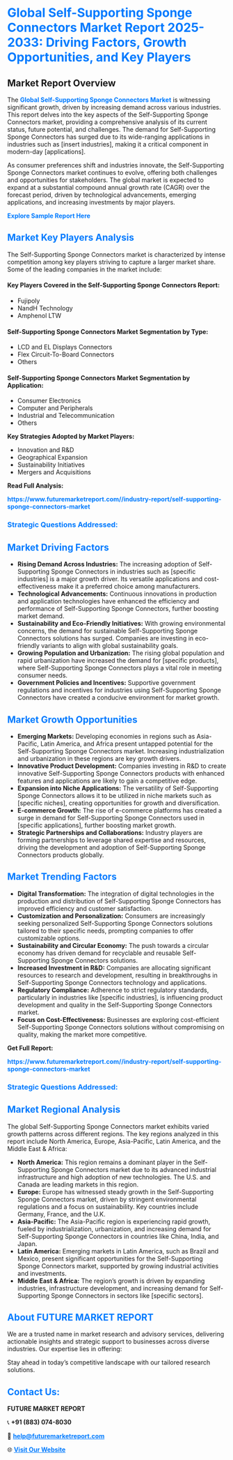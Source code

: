<h1 style="color: #007BFF;">Global Self-Supporting Sponge Connectors Market Report 2025-2033: Driving Factors, Growth Opportunities, and Key Players</h1>

<section id="overview">
<h2>Market Report Overview</h2>
<p>The <a href="https://www.futuremarketreport.com//industry-report/self-supporting-sponge-connectors-market" style="color: #007BFF; text-decoration: none;"><strong>Global Self-Supporting Sponge Connectors Market</strong></a> is witnessing significant growth, driven by increasing demand across various industries. This report delves into the key aspects of the Self-Supporting Sponge Connectors market, providing a comprehensive analysis of its current status, future potential, and challenges. The demand for Self-Supporting Sponge Connectors has surged due to its wide-ranging applications in industries such as [insert industries], making it a critical component in modern-day [applications].</p>
<p>As consumer preferences shift and industries innovate, the Self-Supporting Sponge Connectors market continues to evolve, offering both challenges and opportunities for stakeholders. The global market is expected to expand at a substantial compound annual growth rate (CAGR) over the forecast period, driven by technological advancements, emerging applications, and increasing investments by major players.</p>
</section>

<section id="overview">
<p><a href="https://www.futuremarketreport.com//request-sample/reportId=75830" style="color: #007BFF; text-decoration: none;"><strong>Explore Sample Report Here</strong></a></p>
</section>

<section id="key-players">
<h2 style="color: #007BFF;">Market Key Players Analysis</h2>
<p>The Self-Supporting Sponge Connectors market is characterized by intense competition among key players striving to capture a larger market share. Some of the leading companies in the market include:</p>
<h4>Key Players Covered in the Self-Supporting Sponge Connectors Report:</h4>
<ul><li>Fujipoly</li><li>NandH Technology</li><li>Amphenol LTW</li></ul>
<h4>Self-Supporting Sponge Connectors Market Segmentation by Type:</h4>
<ul><li>LCD and EL Displays Connectors</li><li>Flex Circuit-To-Board Connectors</li><li>Others</li></ul>

<h4>Self-Supporting Sponge Connectors Market Segmentation by Application:</h4>
<ul><li>Consumer Electronics</li><li>Computer and Peripherals</li><li>Industrial and Telecommunication</li><li>Others</li></ul>
<p><strong>Key Strategies Adopted by Market Players:</strong></p>
<ul>
<li>Innovation and R&D</li>
<li>Geographical Expansion</li>
<li>Sustainability Initiatives</li>
<li>Mergers and Acquisitions</li>
</ul>
</section>

<section>
<p><strong>Read Full Analysis: </strong></p><a href="https://www.futuremarketreport.com//industry-report/self-supporting-sponge-connectors-market" style="color: #007BFF; text-decoration: none;"><strong>https://www.futuremarketreport.com//industry-report/self-supporting-sponge-connectors-market</strong></a>
<h3 style="color: #007BFF;">Strategic Questions Addressed:</h3>
</section>

<section id="driving-factors">
<h2 style="color: #007BFF;">Market Driving Factors</h2>
<ul>
<li><strong>Rising Demand Across Industries:</strong> The increasing adoption of Self-Supporting Sponge Connectors in industries such as [specific industries] is a major growth driver. Its versatile applications and cost-effectiveness make it a preferred choice among manufacturers.</li>
<li><strong>Technological Advancements:</strong> Continuous innovations in production and application technologies have enhanced the efficiency and performance of Self-Supporting Sponge Connectors, further boosting market demand.</li>
<li><strong>Sustainability and Eco-Friendly Initiatives:</strong> With growing environmental concerns, the demand for sustainable Self-Supporting Sponge Connectors solutions has surged. Companies are investing in eco-friendly variants to align with global sustainability goals.</li>
<li><strong>Growing Population and Urbanization:</strong> The rising global population and rapid urbanization have increased the demand for [specific products], where Self-Supporting Sponge Connectors plays a vital role in meeting consumer needs.</li>
<li><strong>Government Policies and Incentives:</strong> Supportive government regulations and incentives for industries using Self-Supporting Sponge Connectors have created a conducive environment for market growth.</li>
</ul>
</section>

<section id="growth-opportunities">
<h2 style="color: #007BFF;">Market Growth Opportunities</h2>
<ul>
<li><strong>Emerging Markets:</strong> Developing economies in regions such as Asia-Pacific, Latin America, and Africa present untapped potential for the Self-Supporting Sponge Connectors market. Increasing industrialization and urbanization in these regions are key growth drivers.</li>
<li><strong>Innovative Product Development:</strong> Companies investing in R&D to create innovative Self-Supporting Sponge Connectors products with enhanced features and applications are likely to gain a competitive edge.</li>
<li><strong>Expansion into Niche Applications:</strong> The versatility of Self-Supporting Sponge Connectors allows it to be utilized in niche markets such as [specific niches], creating opportunities for growth and diversification.</li>
<li><strong>E-commerce Growth:</strong> The rise of e-commerce platforms has created a surge in demand for Self-Supporting Sponge Connectors used in [specific applications], further boosting market growth.</li>
<li><strong>Strategic Partnerships and Collaborations:</strong> Industry players are forming partnerships to leverage shared expertise and resources, driving the development and adoption of Self-Supporting Sponge Connectors products globally.</li>
</ul>
</section>

<section id="trending-factors">
<h2 style="color: #007BFF;">Market Trending Factors</h2>
<ul>
<li><strong>Digital Transformation:</strong> The integration of digital technologies in the production and distribution of Self-Supporting Sponge Connectors has improved efficiency and customer satisfaction.</li>
<li><strong>Customization and Personalization:</strong> Consumers are increasingly seeking personalized Self-Supporting Sponge Connectors solutions tailored to their specific needs, prompting companies to offer customizable options.</li>
<li><strong>Sustainability and Circular Economy:</strong> The push towards a circular economy has driven demand for recyclable and reusable Self-Supporting Sponge Connectors solutions.</li>
<li><strong>Increased Investment in R&D:</strong> Companies are allocating significant resources to research and development, resulting in breakthroughs in Self-Supporting Sponge Connectors technology and applications.</li>
<li><strong>Regulatory Compliance:</strong> Adherence to strict regulatory standards, particularly in industries like [specific industries], is influencing product development and quality in the Self-Supporting Sponge Connectors market.</li>
<li><strong>Focus on Cost-Effectiveness:</strong> Businesses are exploring cost-efficient Self-Supporting Sponge Connectors solutions without compromising on quality, making the market more competitive.</li>
</ul>
</section>

<section>
<p><strong>Get Full Report: </strong></p><a href="https://www.futuremarketreport.com//industry-report/self-supporting-sponge-connectors-market" style="color: #007BFF; text-decoration: none;"><strong>https://www.futuremarketreport.com//industry-report/self-supporting-sponge-connectors-market</strong></a>
<h3 style="color: #007BFF;">Strategic Questions Addressed:</h3>
</section>


<section id="regional-analysis">
<h2 style="color: #007BFF;">Market Regional Analysis</h2>
<p>The global Self-Supporting Sponge Connectors market exhibits varied growth patterns across different regions. The key regions analyzed in this report include North America, Europe, Asia-Pacific, Latin America, and the Middle East & Africa:</p>
<ul>
<li><strong>North America:</strong> This region remains a dominant player in the Self-Supporting Sponge Connectors market due to its advanced industrial infrastructure and high adoption of new technologies. The U.S. and Canada are leading markets in this region.</li>
<li><strong>Europe:</strong> Europe has witnessed steady growth in the Self-Supporting Sponge Connectors market, driven by stringent environmental regulations and a focus on sustainability. Key countries include Germany, France, and the U.K.</li>
<li><strong>Asia-Pacific:</strong> The Asia-Pacific region is experiencing rapid growth, fueled by industrialization, urbanization, and increasing demand for Self-Supporting Sponge Connectors in countries like China, India, and Japan.</li>
<li><strong>Latin America:</strong> Emerging markets in Latin America, such as Brazil and Mexico, present significant opportunities for the Self-Supporting Sponge Connectors market, supported by growing industrial activities and investments.</li>
<li><strong>Middle East & Africa:</strong> The region’s growth is driven by expanding industries, infrastructure development, and increasing demand for Self-Supporting Sponge Connectors in sectors like [specific sectors].</li>
</ul>
</section>

<footer>
<h2 style="color: #007BFF;">About FUTURE MARKET REPORT</h2>
<p>We are a trusted name in market research and advisory services, delivering actionable insights and strategic support to businesses across diverse industries. Our expertise lies in offering:</p>

<p>Stay ahead in today’s competitive landscape with our tailored research solutions.</p>

<h2 style="color: #007BFF;">Contact Us:</h2>
<p><strong>FUTURE MARKET REPORT</strong></p>
<p>📞 <strong>+91 (883) 074-8030</strong></p>
<p>📧 <strong><a href="mailto:help@futuremarketreport.com" style="color: #007BFF;">help@futuremarketreport.com</a></strong></p>
<p>🌐 <strong><a href="https://www.futuremarketreport.com/" style="color: #007BFF;">Visit Our Website</a></strong></p>
</footer>